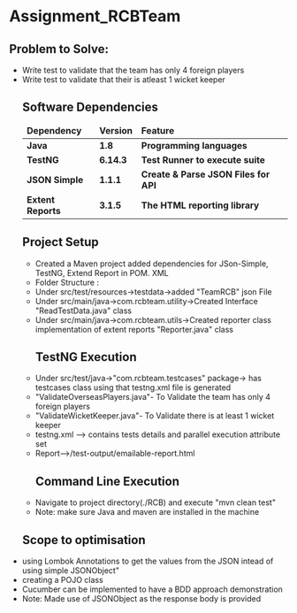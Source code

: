 # Assignment_RCBTeam

<h2>Problem to Solve:</h2>
<ul>
<li> Write test to validate that the team has only 4 foreign players</li>
<li> Write test to validate that their is atleast 1 wicket keeper </li>
 
## Software Dependencies

<table>
  <thead align="left">
    <tr border: 2 px;>
      <td><b>Dependency</b></td>
      <td><b>Version</b></td>
      <td><b>Feature</b></td>
    </tr>
  </thead>
  <tbody>
    <tr>
      <td><b>Java</b></td>
      <td><b>1.8</b></td>
      <td><b>Programming languages</b></td>
    </tr>
    <tr>
      <td><b>TestNG</b></td>
      <td><b>6.14.3</b></td>
      <td><b>Test Runner to execute suite</b></td>
    </tr>
    <tr>
      <td><b>JSON Simple</b></td>
      <td><b>1.1.1</b></td>
      <td><b>Create & Parse JSON Files for API</b></td>
    </tr>
    <tr>
      <td><b>Extent Reports</b></td>
      <td><b>3.1.5</b></td>
      <td><b>The HTML reporting library</b></td>
    </tr>
  </tbody>
</table>

<h2>Project Setup </h2>
<ul>
<li>Created a Maven project added dependencies for JSon-Simple, TestNG, Extend Report in POM. XML</li>
<li>Folder Structure  :</li>
<li>Under src/test/resources->testdata->added "TeamRCB" json File</li>
<li>Under src/main/java->com.rcbteam.utility->Created Interface "ReadTestData.java" class</li>
<li>Under src/main/java->com.rcbteam.utils->Created reporter class implementation of extent reports  "Reporter.java" class</li>
	
	
	
<h2>TestNG Execution</h2>
<li>Under src/test/java->"com.rcbteam.testcases" package-> has testcases class using that testng.xml file is generated</li>
<li>"ValidateOverseasPlayers.java"- To Validate the team has only 4 foreign players</li>
<li>"ValidateWicketKeeper.java"- To Validate there is at least 1 wicket keeper</li>
<li>testng.xml --> contains tests details and parallel execution attribute set</li>
<li>Report-->/test-output/emailable-report.html</li>


<h2>Command Line Execution</h2>
<li>Navigate to project directory(./RCB) and execute "mvn clean test"</li>
<li>Note: make sure Java and maven are installed in the machine</li>
</ul> 


<h2>Scope to optimisation</h2>
<li>using Lombok Annotations to get the values from the JSON intead of using simple JSONObject"</li>
<li>creating a POJO class </li>
<li>Cucumber can be implemented to have a BDD approach demonstration</li>
<li>Note: Made use of JSONObject as the response body is provided</li>
</ul> 
